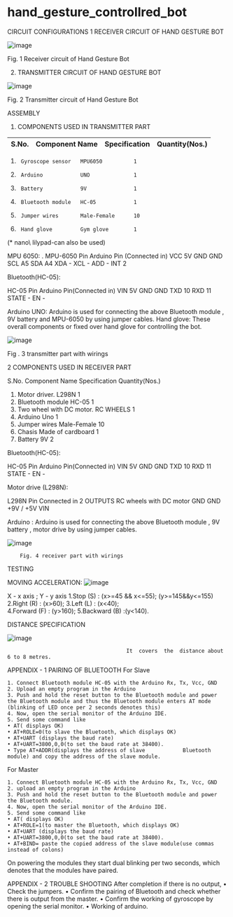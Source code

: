 # hand_gesture_controllred_bot

CIRCUIT CONFIGURATIONS
1 RECEIVER CIRCUIT OF HAND GESTURE BOT

![image](https://user-images.githubusercontent.com/53963293/127822078-a2b3985b-efb2-40de-ac6c-357618e5241a.png)


Fig. 1 Receiver circuit of Hand Gesture Bot


2. TRANSMITTER CIRCUIT OF HAND GESTURE BOT

![image](https://user-images.githubusercontent.com/53963293/127822119-48f3a04a-c9ac-450b-a003-720e1be48444.png)


Fig. 2 Transmitter circuit of Hand Gesture Bot

ASSEMBLY 
1. COMPONENTS USED IN TRANSMITTER PART

|S.No.| Component Name | Specification |Quantity(Nos.)|
|----|----|----|----|       
1.      Gyroscope sensor   MPU6050          1
2.      Arduino            UNO              1
3.      Battery            9V               1
4.      Bluetooth module   HC-05            1
5.      Jumper wires       Male-Female      10
6.      Hand glove         Gym glove        1

(* nano\ lilypad-can also be used)

MPU 6050: 
.
MPU-6050 Pin  Arduino Pin (Connected in)
VCC           5V
GND           GND
SCL           A5
SDA           A4
XDA           -
XCL           - 
ADD           -
INT           2


Bluetooth(HC-05):

HC-05 Pin  Arduino Pin(Connected in)
VIN        5V
GND        GND
TXD        10
RXD        11
STATE      -
EN         -  

Arduino UNO:
              Arduino is used for connecting the above Bluetooth module , 9V battery and MPU-6050 by using jumper cables.
Hand glove:
     These overall components or fixed over hand glove for controlling the bot.

![image](https://user-images.githubusercontent.com/53963293/127822194-7e08c6a0-9e57-4040-809c-bfb4e263a380.png)


Fig . 3 transmitter part with wirings


2 COMPONENTS USED IN RECEIVER PART

S.No. Component Name            Specification        Quantity(Nos.)
1.    Motor driver.             L298N                1
2.    Bluetooth module          HC-05                1
3.    Two wheel with DC motor.  RC WHEELS            1
4.    Arduino                   Uno                  1
5.    Jumper wires              Male-Female          10
6.    Chasis                    Made of cardboard    1
7.    Battery                   9V                   2



Bluetooth(HC-05):

HC-05 Pin  Arduino Pin(Connected in)
VIN        5V
GND        GND
TXD        10
RXD        11
STATE      -
EN         - 

Motor drive (L298N):

L298N Pin  Connected in
2 OUTPUTS  RC wheels with DC motor
GND        GND
+9V / +5V  VIN

Arduino : 
        Arduino is used for connecting the above Bluetooth module , 9V battery , motor drive by using jumper cables.

![image](https://user-images.githubusercontent.com/53963293/127822241-1313483e-2457-4b32-9daf-9a47205df392.png)

        Fig. 4 receiver part with wirings


TESTING  




MOVING ACCELERATION:
![image](https://user-images.githubusercontent.com/53963293/127822324-58da3428-25bd-437a-8aa9-8b3d7ce389c1.png)

X - x axis ; Y - y axis
1.Stop (S)       : (x>=45 && x<=55); 
                          (y>=145&&y<=155)   
2.Right (R)      : (x>60); 
3.Left (L)         :  (x<40);                
4.Forward (F)    : (y>160);
5.Backward (B) :(y<140).


DISTANCE SPECIFICATION

![image](https://user-images.githubusercontent.com/53963293/127822369-5ac82036-e825-44a8-9352-2f616953d9f7.png)

                                          It  covers  the  distance about 6 to 8 metres.

APPENDIX  -  1
PAIRING OF BLUETOOTH
For Slave

    1. Connect Bluetooth module HC-05 with the Arduino Rx, Tx, Vcc, GND
    2. Upload an empty program in the Arduino
    3. Push and hold the reset button to the Bluetooth module and power the Bluetooth module and thus the Bluetooth module enters AT mode (blinking of LED once per 2 seconds denotes this) 
    4. Now, open the serial monitor of the Arduino IDE.
    5. Send some command like
    • AT( displays OK)
    • AT+ROLE=0(to slave the Bluetooth, which displays OK)
    • AT+UART (displays the baud rate) 
    • AT+UART=3800,0,0(to set the baud rate at 38400).
    • Type AT+ADDR(displays the address of slave            Bluetooth module) and copy the address of the slave module.

For Master 

    1. Connect Bluetooth module HC-05 with the Arduino Rx, Tx, Vcc, GND
    2. upload an empty program in the Arduino
    3. Push and hold the reset button to the Bluetooth module and power the Bluetooth module.
    4. Now, open the serial monitor of the Arduino IDE.
    5. Send some command like 
    • AT( displays OK)
    • AT+ROLE=1(to master the Bluetooth, which displays OK)
    • AT+UART (displays the baud rate) 
    • AT+UART=3800,0,0(to set the baud rate at 38400).
    • AT+BIND= paste the copied address of the slave module(use commas instead of colons) 

On powering the modules they start dual blinking per two seconds, which denotes that the modules have paired.



APPENDIX  -  2
TROUBLE SHOOTING
       After completion if there is no output,
    • Check the jumpers.
    • Confirm the pairing of Bluetooth and check whether there is output from the master.
    • Confirm the working of gyroscope by opening the serial monitor.
    • Working of arduino.

